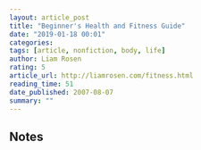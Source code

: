 ```yaml
---
layout: article_post
title: "Beginner's Health and Fitness Guide"
date: "2019-01-18 00:01"
categories:
tags: [article, nonfiction, body, life]
author: Liam Rosen
rating: 5
article_url: http://liamrosen.com/fitness.html
reading_time: 51
date_published: 2007-08-07
summary: ""
---
```


## Notes
